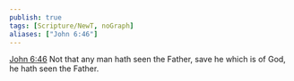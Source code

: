 ```yaml
---
publish: true
tags: [Scripture/NewT, noGraph]
aliases: ["John 6:46"]
---
```

[John 6:46](https://churchofjesuschrist.org/study/scriptures/nt/john/6?lang=eng&id=p46#p46) Not that any man hath seen the Father, save he which is of God, he hath seen the Father.
